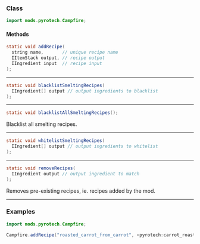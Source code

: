 
### Class

```java
import mods.pyrotech.Campfire;
```

#### Methods

```java
static void addRecipe(
  string name,       // unique recipe name
  IItemStack output, // recipe output
  IIngredient input  // recipe input
);
```


---


```java
static void blacklistSmeltingRecipes(
  IIngredient[] output // output ingredients to blacklist
);
```


---


```java
static void blacklistAllSmeltingRecipes();
```

Blacklist all smelting recipes.

---


```java
static void whitelistSmeltingRecipes(
  IIngredient[] output // output ingredients to whitelist
);
```


---


```java
static void removeRecipes(
  IIngredient output // output ingredient to match
);
```

Removes pre-existing recipes, ie. recipes added by the mod.

---


### Examples

```java
import mods.pyrotech.Campfire;

Campfire.addRecipe("roasted_carrot_from_carrot", <pyrotech:carrot_roasted>, <minecraft:carrot>);
```
